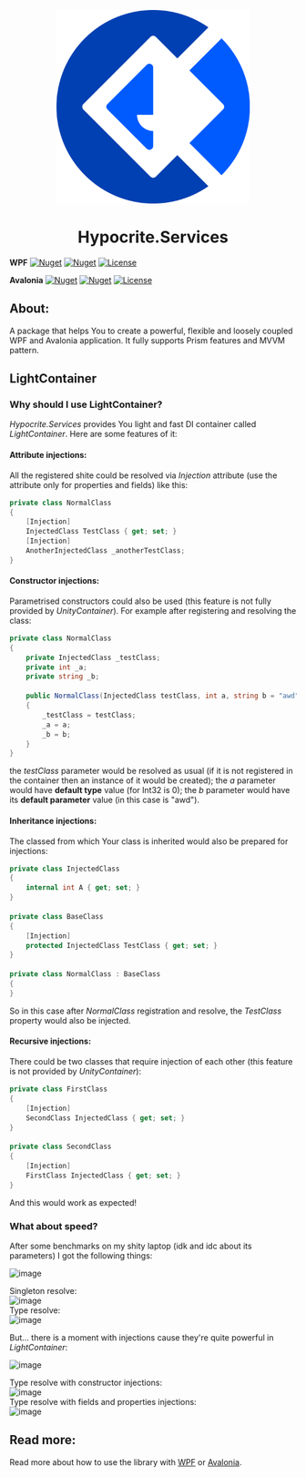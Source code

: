 <p align="center">
  <a>
    <img src="https://raw.githubusercontent.com/CADindustries/container/main/logos/AbdrakovSolutions.png" alt="Abdrakov.Solutions logo" width="340" height="340">
  </a>
</p>
<h1 align="center">Hypocrite.Services</h1>  

**WPF**
[![Nuget](https://img.shields.io/nuget/v/Hypocrite.Services.svg)](http://nuget.org/packages/Hypocrite.Services)
[![Nuget](https://img.shields.io/nuget/dt/Hypocrite.Services.svg)](http://nuget.org/packages/Hypocrite.Services)
[![License](https://img.shields.io/badge/license-MIT-blue.svg)](https://github.com/CrackAndDie/Hypocrite.Services/blob/main/LICENSE)  

**Avalonia**
[![Nuget](https://img.shields.io/nuget/v/Hypocrite.Services.Avalonia.svg)](http://nuget.org/packages/Hypocrite.Services.Avalonia)
[![Nuget](https://img.shields.io/nuget/dt/Hypocrite.Services.Avalonia.svg)](http://nuget.org/packages/Hypocrite.Services.Avalonia)
[![License](https://img.shields.io/badge/license-MIT-blue.svg)](https://github.com/CrackAndDie/Hypocrite.Services/blob/main/LICENSE)

<h2>About:</h2>  

A package that helps You to create a powerful, flexible and loosely coupled WPF and Avalonia application. It fully supports Prism features and MVVM pattern.  

<h2>LightContainer</h2>  

<h3>Why should I use LightContainer?</h3>  

*Hypocrite.Services* provides You light and fast DI container called *LightContainer*. Here are some features of it:

<h4>Attribute injections:</h4>  

All the registered shite could be resolved via *Injection* attribute (use the attribute only for properties and fields) like this:
```c#
private class NormalClass
{
    [Injection]
    InjectedClass TestClass { get; set; }
    [Injection]
    AnotherInjectedClass _anotherTestClass;
}
```

<h4>Constructor injections:</h4>  

Parametrised constructors could also be used (this feature is not fully provided by *UnityContainer*). For example after registering and resolving the class:  
```c#
private class NormalClass
{
    private InjectedClass _testClass;
    private int _a;
    private string _b;

    public NormalClass(InjectedClass testClass, int a, string b = "awd")
    {
        _testClass = testClass;
        _a = a;
        _b = b;
    }
}
```
the *testClass* parameter would be resolved as usual (if it is not registered in the container then an instance of it would be created); the *a* parameter would have **default type** value (for Int32 is 0); the *b* parameter would have its **default parameter** value (in this case is "awd").  

<h4>Inheritance injections:</h4>  

The classed from which Your class is inherited would also be prepared for injections:  
```c#
private class InjectedClass
{
    internal int A { get; set; }
}

private class BaseClass
{
    [Injection]
    protected InjectedClass TestClass { get; set; }
}

private class NormalClass : BaseClass
{
}
```
So in this case after *NormalClass* registration and resolve, the *TestClass* property would also be injected.  

<h4>Recursive injections:</h4>  

There could be two classes that require injection of each other (this feature is not provided by *UnityContainer*):
```c#
private class FirstClass
{
    [Injection]
    SecondClass InjectedClass { get; set; }
}

private class SecondClass
{
    [Injection]
    FirstClass InjectedClass { get; set; }
}
```
And this would work as expected!  

<h3>What about speed?</h3>  

After some benchmarks on my shity laptop (idk and idc about its parameters) I got the following things:  

![image](https://github.com/CrackAndDie/Hypocrite.Services/assets/52558686/9f6636f6-7a1d-464f-b795-29129cba3a7d)

Singleton resolve:  
![image](https://github.com/CrackAndDie/Hypocrite.Services/assets/52558686/8e9e2df9-2632-4512-b5da-5a6f006e8861)  
Type resolve:  
![image](https://github.com/CrackAndDie/Hypocrite.Services/assets/52558686/655b8ca1-2734-42c4-9d9f-eaff5e1d7d1a)  

But... there is a moment with injections cause they're quite powerful in *LightContainer*:  

![image](https://github.com/CrackAndDie/Hypocrite.Services/assets/52558686/2ae3642f-889b-4131-9943-6b54e90a3b08)

Type resolve with constructor injections:  
![image](https://github.com/CrackAndDie/Hypocrite.Services/assets/52558686/694c1808-ee27-4074-9a15-116335312210)  
Type resolve with fields and properties injections:  
![image](https://github.com/CrackAndDie/Hypocrite.Services/assets/52558686/8a0c8798-f1d5-4b4e-814e-1ffc93c92252)



<h2>Read more:</h2>  

Read more about how to use the library with [WPF](https://github.com/CrackAndDie/Hypocrite.Services/blob/main/README_Wpf.md) or [Avalonia](https://github.com/CrackAndDie/Hypocrite.Services/blob/main/README_Avalonia.md).
